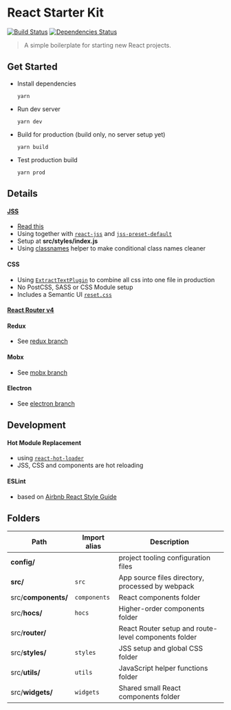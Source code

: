 # React Starter Kit
[![Build Status][build-badge]][build] [![Dependencies Status][dependencies-badge]][dependencies]

[build-badge]: https://img.shields.io/travis/xiaofan2406/react-starter-kit.svg?style=flat-square
[build]: https://travis-ci.org/xiaofan2406/react-starter-kit
[dependencies-badge]: https://img.shields.io/david/xiaofan2406/react-starter-kit.svg?style=flat-square
[dependencies]: https://david-dm.org/xiaofan2406/react-starter-kit
> A simple boilerplate for starting new React projects.


## Get Started
- Install dependencies
  ```
  yarn
  ```

- Run dev server
  ```
  yarn dev
  ```

- Build for production (build only, no server setup yet)
  ```
  yarn build
  ```

- Test production build
  ```
  yarn prod
  ```


## Details

#### [JSS](https://github.com/cssinjs/jss)
  - [Read this](https://github.com/oliviertassinari/a-journey-toward-better-style)
  - Using together with [`react-jss`](https://github.com/cssinjs/react-jss) and [`jss-preset-default`](https://github.com/cssinjs/jss-preset-default)
  - Setup at **src/styles/index.js**
  - Using [classnames](https://github.com/JedWatson/classnames) helper to make conditional class names cleaner

#### CSS
  - Using [`ExtractTextPlugin`](https://github.com/webpack/extract-text-webpack-plugin) to combine all css into one file in production
  - No PostCSS, SASS or CSS Module setup
  - Includes a Semantic UI [`reset.css`](https://github.com/Semantic-Org/Semantic-UI/blob/master/dist/components/reset.css)

#### [React Router v4](https://reacttraining.com/react-router)

#### Redux
  - See [redux branch](https://github.com/xiaofan2406/react-starter-kit/tree/redux)

#### Mobx
  - See [mobx branch](https://github.com/xiaofan2406/react-starter-kit/tree/mobx)

#### Electron
  - See [electron branch](https://github.com/xiaofan2406/react-starter-kit/tree/electron)


## Development

#### Hot Module Replacement
  - using [`react-hot-loader`](https://github.com/gaearon/react-hot-loader/tree/next)
  - JSS, CSS and components are hot reloading

#### ESLint
  - based on [Airbnb React Style Guide](https://github.com/airbnb/javascript/tree/master/react)


## Folders
Path | Import alias | Description
--- | --- | ---
**config/** |  | project tooling configuration files
**src/** | `src` | App source files directory, processed by webpack
src/**components/** | `components` | React components folder
src/**hocs/** | `hocs` | Higher-order components folder
src/**router/** |  | React Router setup and route-level components folder
src/**styles/** | `styles` | JSS setup and global CSS folder
src/**utils/** | `utils` | JavaScript helper functions folder
src/**widgets/** | `widgets` | Shared small React components folder
